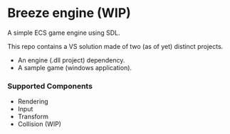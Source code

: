 # Breeze engine (WIP)
A simple ECS game engine using SDL.

This repo contains a VS solution made of two (as of yet) distinct projects.
- An engine (.dll project) dependency.
- A sample game (windows application).

### Supported Components
- Rendering
- Input
- Transform
- Collision (WIP)

